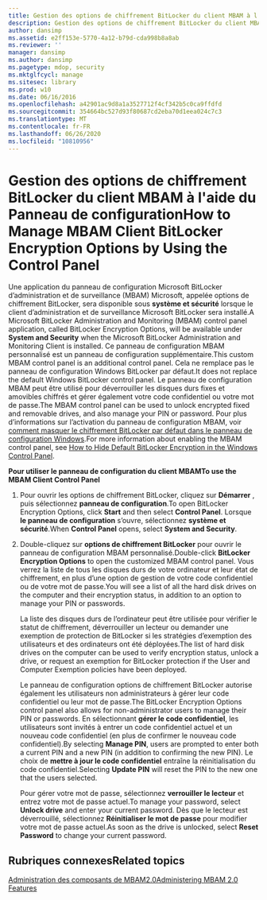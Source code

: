 ```yaml
---
title: Gestion des options de chiffrement BitLocker du client MBAM à l'aide du Panneau de configuration
description: Gestion des options de chiffrement BitLocker du client MBAM à l'aide du Panneau de configuration
author: dansimp
ms.assetid: e2ff153e-5770-4a12-b79d-cda998b8a8ab
ms.reviewer: ''
manager: dansimp
ms.author: dansimp
ms.pagetype: mdop, security
ms.mktglfcycl: manage
ms.sitesec: library
ms.prod: w10
ms.date: 06/16/2016
ms.openlocfilehash: a42901ac9d8a1a3527712f4cf342b5c0ca9ffdfd
ms.sourcegitcommit: 354664bc527d93f80687cd2eba70d1eea024c7c3
ms.translationtype: MT
ms.contentlocale: fr-FR
ms.lasthandoff: 06/26/2020
ms.locfileid: "10810956"
---
```

# <span data-ttu-id="43cb0-103">Gestion des options de chiffrement BitLocker du client MBAM à l'aide du Panneau de configuration</span><span class="sxs-lookup"><span data-stu-id="43cb0-103">How to Manage MBAM Client BitLocker Encryption Options by Using the Control Panel</span></span>


<span data-ttu-id="43cb0-104">Une application du panneau de configuration Microsoft BitLocker d’administration et de surveillance (MBAM) Microsoft, appelée options de chiffrement BitLocker, sera disponible sous **système et sécurité** lorsque le client d’administration et de surveillance Microsoft BitLocker sera installé.</span><span class="sxs-lookup"><span data-stu-id="43cb0-104">A Microsoft BitLocker Administration and Monitoring (MBAM) control panel application, called BitLocker Encryption Options, will be available under **System and Security** when the Microsoft BitLocker Administration and Monitoring Client is installed.</span></span> <span data-ttu-id="43cb0-105">Ce panneau de configuration MBAM personnalisé est un panneau de configuration supplémentaire.</span><span class="sxs-lookup"><span data-stu-id="43cb0-105">This custom MBAM control panel is an additional control panel.</span></span> <span data-ttu-id="43cb0-106">Cela ne remplace pas le panneau de configuration Windows BitLocker par défaut.</span><span class="sxs-lookup"><span data-stu-id="43cb0-106">It does not replace the default Windows BitLocker control panel.</span></span> <span data-ttu-id="43cb0-107">Le panneau de configuration MBAM peut être utilisé pour déverrouiller les disques durs fixes et amovibles chiffrés et gérer également votre code confidentiel ou votre mot de passe.</span><span class="sxs-lookup"><span data-stu-id="43cb0-107">The MBAM control panel can be used to unlock encrypted fixed and removable drives, and also manage your PIN or password.</span></span> <span data-ttu-id="43cb0-108">Pour plus d’informations sur l’activation du panneau de configuration MBAM, voir [comment masquer le chiffrement BitLocker par défaut dans le panneau de configuration Windows](how-to-hide-default-bitlocker-encryption-in-the-windows-control-panel-mbam-2.md).</span><span class="sxs-lookup"><span data-stu-id="43cb0-108">For more information about enabling the MBAM control panel, see [How to Hide Default BitLocker Encryption in the Windows Control Panel](how-to-hide-default-bitlocker-encryption-in-the-windows-control-panel-mbam-2.md).</span></span>

**<span data-ttu-id="43cb0-109">Pour utiliser le panneau de configuration du client MBAM</span><span class="sxs-lookup"><span data-stu-id="43cb0-109">To use the MBAM Client Control Panel</span></span>**

1.  <span data-ttu-id="43cb0-110">Pour ouvrir les options de chiffrement BitLocker, cliquez sur **Démarrer** , puis sélectionnez **panneau de configuration**.</span><span class="sxs-lookup"><span data-stu-id="43cb0-110">To open BitLocker Encryption Options, click **Start** and then select **Control Panel**.</span></span> <span data-ttu-id="43cb0-111">Lorsque **le panneau de configuration** s’ouvre, sélectionnez **système et sécurité**.</span><span class="sxs-lookup"><span data-stu-id="43cb0-111">When **Control Panel** opens, select **System and Security**.</span></span>

2.  <span data-ttu-id="43cb0-112">Double-cliquez sur **options de chiffrement BitLocker** pour ouvrir le panneau de configuration MBAM personnalisé.</span><span class="sxs-lookup"><span data-stu-id="43cb0-112">Double-click **BitLocker Encryption Options** to open the customized MBAM control panel.</span></span> <span data-ttu-id="43cb0-113">Vous verrez la liste de tous les disques durs de votre ordinateur et leur état de chiffrement, en plus d’une option de gestion de votre code confidentiel ou de votre mot de passe.</span><span class="sxs-lookup"><span data-stu-id="43cb0-113">You will see a list of all the hard disk drives on the computer and their encryption status, in addition to an option to manage your PIN or passwords.</span></span>

    <span data-ttu-id="43cb0-114">La liste des disques durs de l’ordinateur peut être utilisée pour vérifier le statut de chiffrement, déverrouiller un lecteur ou demander une exemption de protection de BitLocker si les stratégies d’exemption des utilisateurs et des ordinateurs ont été déployées.</span><span class="sxs-lookup"><span data-stu-id="43cb0-114">The list of hard disk drives on the computer can be used to verify encryption status, unlock a drive, or request an exemption for BitLocker protection if the User and Computer Exemption policies have been deployed.</span></span>

    <span data-ttu-id="43cb0-115">Le panneau de configuration options de chiffrement BitLocker autorise également les utilisateurs non administrateurs à gérer leur code confidentiel ou leur mot de passe.</span><span class="sxs-lookup"><span data-stu-id="43cb0-115">The BitLocker Encryption Options control panel also allows for non-administrator users to manage their PIN or passwords.</span></span> <span data-ttu-id="43cb0-116">En sélectionnant **gérer le code confidentiel**, les utilisateurs sont invités à entrer un code confidentiel actuel et un nouveau code confidentiel (en plus de confirmer le nouveau code confidentiel).</span><span class="sxs-lookup"><span data-stu-id="43cb0-116">By selecting **Manage PIN**, users are prompted to enter both a current PIN and a new PIN (in addition to confirming the new PIN).</span></span> <span data-ttu-id="43cb0-117">Le choix de **mettre à jour le code confidentiel** entraîne la réinitialisation du code confidentiel.</span><span class="sxs-lookup"><span data-stu-id="43cb0-117">Selecting **Update PIN** will reset the PIN to the new one that the users selected.</span></span>

    <span data-ttu-id="43cb0-118">Pour gérer votre mot de passe, sélectionnez **verrouiller le lecteur** et entrez votre mot de passe actuel.</span><span class="sxs-lookup"><span data-stu-id="43cb0-118">To manage your password, select **Unlock drive** and enter your current password.</span></span> <span data-ttu-id="43cb0-119">Dès que le lecteur est déverrouillé, sélectionnez **Réinitialiser le mot de passe** pour modifier votre mot de passe actuel.</span><span class="sxs-lookup"><span data-stu-id="43cb0-119">As soon as the drive is unlocked, select **Reset Password** to change your current password.</span></span>

## <span data-ttu-id="43cb0-120">Rubriques connexes</span><span class="sxs-lookup"><span data-stu-id="43cb0-120">Related topics</span></span>


[<span data-ttu-id="43cb0-121">Administration des composants de MBAM2.0</span><span class="sxs-lookup"><span data-stu-id="43cb0-121">Administering MBAM 2.0 Features</span></span>](administering-mbam-20-features-mbam-2.md)

 

 





